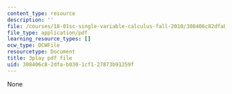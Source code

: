 ```yaml
---
content_type: resource
description: ''
file: /courses/18-01sc-single-variable-calculus-fall-2010/308406c82dfab0301cf127873b91259f_PNTnmH6jsRI.pdf
file_type: application/pdf
learning_resource_types: []
ocw_type: OCWFile
resourcetype: Document
title: 3play pdf file
uid: 308406c8-2dfa-b030-1cf1-27873b91259f
---
```

None

